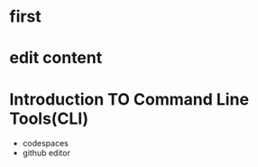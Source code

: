 # first
edit content
=======
# Introduction TO Command Line Tools(CLI)
- codespaces 
- github editor
